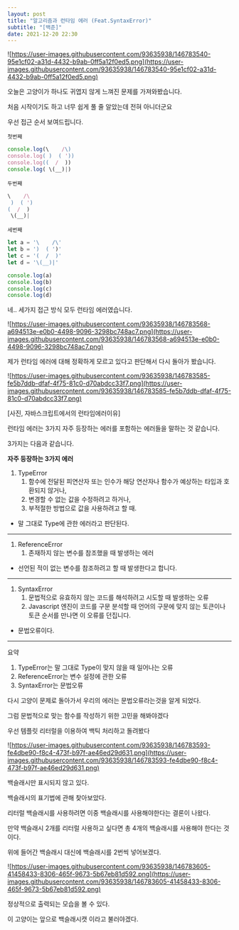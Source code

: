 ```yaml
---
layout: post
title: "알고리즘과 런타임 에러 (Feat.SyntaxError)"
subtitle: "[백준]"
date: 2021-12-20 22:30
---
```


![https://user-images.githubusercontent.com/93635938/146783540-95e1cf02-a31d-4432-b9ab-0ff5a12f0ed5.png](https://user-images.githubusercontent.com/93635938/146783540-95e1cf02-a31d-4432-b9ab-0ff5a12f0ed5.png)

오늘은 고양이가 하나도 귀엽지 않게 느껴진 문제를 가져와봤습니다.

처음 시작이기도 하고 너무 쉽게 풀 줄 알았는데 전혀 아니더군요

우선 접근 순서 보여드립니다.

`첫번째`

```jsx
console.log(\    /\)
console.log( )  ( '))
console.log((  /  ))
console.log( \(__)|)
```

`두번째`

```jsx
\    /\
 )  ( ')
(  /  )
 \(__)|
```

`세번째`

```jsx
let a = '\    /\'
let b = ')  ( ')'
let c = '(  /  )'
let d = '\(__)|'

console.log(a)
console.log(b)
console.log(c)
console.log(d)
```

네.. 세가지 접근 방식 모두 런타임 에러였습니다.

![https://user-images.githubusercontent.com/93635938/146783568-a694513e-e0b0-4498-9096-3298bc748ac7.png](https://user-images.githubusercontent.com/93635938/146783568-a694513e-e0b0-4498-9096-3298bc748ac7.png)

제가 런타임 에러에 대해 정확하게 모르고 있다고 판단해서 다시 돌아가 봤습니다.

![https://user-images.githubusercontent.com/93635938/146783585-fe5b7ddb-dfaf-4f75-81c0-d70abdcc33f7.png](https://user-images.githubusercontent.com/93635938/146783585-fe5b7ddb-dfaf-4f75-81c0-d70abdcc33f7.png)

[사진, 자바스크립트에서의 런타임에러이유]

런타임 에러는 3가지 자주 등장하는 에러를 포함하는 에러들을 말하는 것 같습니다.

3가지는 다음과 같습니다.

**자주 등장하는 3가지 에러**

1. TypeError
    1. 함수에 전달된 피연산자 또는 인수가 해당 연산자나 함수가 예상하는 타입과 호환되지 않거나,
    2. 변경할 수 없는 값을 수정하려고 하거나,
    3. 부적절한 방법으로 값을 사용하려고 할 때.
- 말 그대로 Type에 관한 에러라고 판단된다.

---

1. ReferenceError
    1. 존재하지 않는 변수를 참조했을 때 발생하는 에러
- 선언된 적이 없는 변수를 참조하려고 할 때 발생한다고 합니다.

---

1. SyntaxError
    1. 문법적으로 유효하지 않는 코드를 해석하려고 시도할 때 발생하는 오류
    2. Javascript 엔진이 코드를 구문 분석할 때 언어의 구문에 맞지 않는 토큰이나 토큰 순서를 만나면 이 오류를 던집니다.
- 문법오류이다.

---

요약

1. TypeError는 말 그대로 Type이 맞지 않을 때 일어나는 오류
2. ReferenceError는 변수 설정에 관한 오류
3. SyntaxError는 문법오류

다시 고양이 문제로 돌아가서 우리의 에러는 문법오류라는것을 알게 되었다.

그럼 문법적으로 맞는 함수를 작성하기 위한 고민을 해봐야겠다

우선 템플릿 리터럴을 이용하여 백틱 처리하고 돌려봤다

![https://user-images.githubusercontent.com/93635938/146783593-fe4dbe90-f8c4-473f-b97f-ae46ed29d631.png](https://user-images.githubusercontent.com/93635938/146783593-fe4dbe90-f8c4-473f-b97f-ae46ed29d631.png)

백슬래시만 표시되지 않고 있다.

백슬래시의 표기법에 관해 찾아보았다.

리터럴 백슬래시를 사용하려면 이중 백슬래시를 사용해야한다는 결론이 나왔다.

만약 백슬래시 2개를 리터럴 사용하고 싶다면 총 4개의 백슬래시를 사용해야 한다는 것이다.

위에 들어간 백슬래시 대신에 백슬래시를 2번씩 넣어보겠다.

![https://user-images.githubusercontent.com/93635938/146783605-41458433-8306-465f-9673-5b67eb81d592.png](https://user-images.githubusercontent.com/93635938/146783605-41458433-8306-465f-9673-5b67eb81d592.png)

정상적으로 출력되는 모습을 볼 수 있다.

이 고양이는 앞으로 백슬래시캣 이라고 불러야겠다.
